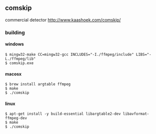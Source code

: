 ## comskip

commercial detector
http://www.kaashoek.com/comskip/

### building

#### windows

```
$ mingw32-make CC=mingw32-gcc INCLUDES="-I./ffmpeg/include" LIBS="-L./ffmpeg/lib"
$ comskip.exe
```

#### macosx

```
$ brew install argtable ffmpeg
$ make
$ ./comskip
```

#### linux

```
$ apt-get install -y build-essential libargtable2-dev libavformat-ffmpeg-dev
$ make
$ ./comskip
```
